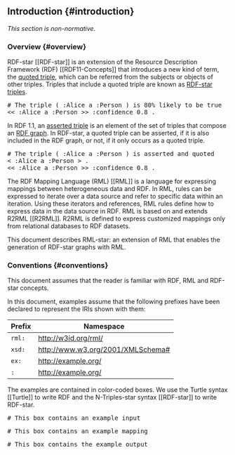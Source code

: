 ## Introduction {#introduction}

*This section is non-normative.*

### Overview {#overview}

RDF-star [[RDF-star]] is an extension of the Resource Description Framework (RDF) [[RDF11-Concepts]] that introduces a new kind of term, the [quoted triple](https://www.w3.org/2021/12/rdf-star.html#dfn-quoted), which can be referred from the subjects or objects of other triples. Triples that include a quoted triple are known as [RDF-star triples](https://w3c.github.io/rdf-star/cg-spec/editors_draft.html#dfn-triple).

<pre class="ex-output">
# The triple ( :Alice a :Person ) is 80% likely to be true
<< :Alice a :Person >> :confidence 0.8 .
</pre>

In RDF 1.1, an [asserted triple](https://www.w3.org/2021/12/rdf-star.html#dfn-asserted) is an element of the set of triples that compose an [RDF graph](https://www.w3.org/TR/rdf11-concepts/#dfn-rdf-graph). In RDF-star, a quoted triple can be asserted, if it is also included in the RDF graph, or not, if it only occurs as a quoted triple.

<pre class="ex-output">
# The triple ( :Alice a :Person ) is asserted and quoted
< :Alice a :Person > .
<< :Alice a :Person >> :confidence 0.8 .
</pre>

The RDF Mapping Language (RML) [[RML]] is a language for expressing mappings between heterogeneous data and RDF. In RML, rules can be expressed to iterate over a data source and refer to specific data within an iteration. Using these iterators and references, RML rules define how to express data in the data source in RDF. RML is based on and extends R2RML [[R2RML]]. R2RML is defined to express customized mappings only from relational databases to RDF datasets.

This document describes RML-star: an extension of RML that enables the generation of RDF-star graphs with RML.

### Conventions {#conventions}
This document assumes that the reader is familiar with RDF, RML and RDF-star concepts.

In this document, examples assume that the following prefixes have been declared to represent the IRIs shown with them:

| Prefix | Namespace                         |
| ------ | --------------------------------- |
| `rml:` | http://w3id.org/rml/              |
| `xsd:` | http://www.w3.org/2001/XMLSchema# |
| `ex:`  | http://example.org/               |
| `:`    | http://example.org/               |

The examples are contained in color-coded boxes. We use the Turtle syntax [[Turtle]] to write RDF and the N-Triples-star syntax [[RDF-star]] to write RDF-star.

<pre class="ex-input">
# This box contains an example input
</pre>

<pre class="ex-mapping">
# This box contains an example mapping
</pre>

<pre class="ex-output">
# This box contains the example output
</pre>
